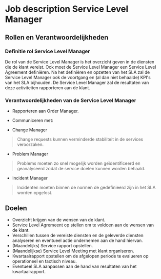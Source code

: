 # Job description Service Level Manager

## Rollen en Verantwoordelijkheden

### Definitie rol Service Level Manager
De rol van de Service Level Manager is het overzicht geven in de diensten die de klant vereist. Ook moet de Service Level Manager een Service Level Agreement definiëren. Na het definiëren en opzetten van het SLA zal de Service Level Manager ook de voortgang en (al dan niet behaalde) KPI's van het SLA bijhouden. De Service Level Manager zal de resultaten van deze activiteiten rapporteren aan de klant.

### Verantwoordelijkheden van de Service Level Manager
- Rapporteren aan Order Manager.

- Communiceren met:
- Change Manager

> Change requests kunnen verminderde stabiliteit in de services veroorzaken.

- Problem Manager

> Problems moeten zo snel mogelijk worden geïdentificeerd en geanalyseerd zodat de service doelen kunnen worden behaald.

- Incident Manager

> Incidenten moeten binnen de normen de gedefinieerd zijn in het SLA worden opgelost.

## Doelen
- Overzicht krijgen van de wensen van de klant.
- Service Level Agremeent op stellen om te voldoen aan de wensen van de klant.
- Verschillen tussen de vereiste diensten en de geleverde diensten analyseren en eventueel actie ondernemen aan de hand hiervan.
- (Maandelijks) Service rapport opstellen.
- (Maandelijkse) Service Level Meeting met klant organiseren.
- Kwartaalrapport opstellen om de afgelopen periode te evalueren op operationeel en tactisch niveau.
- Eventueel SLA aanpassen aan de hand van resultaten van het kwartaalrapport.
